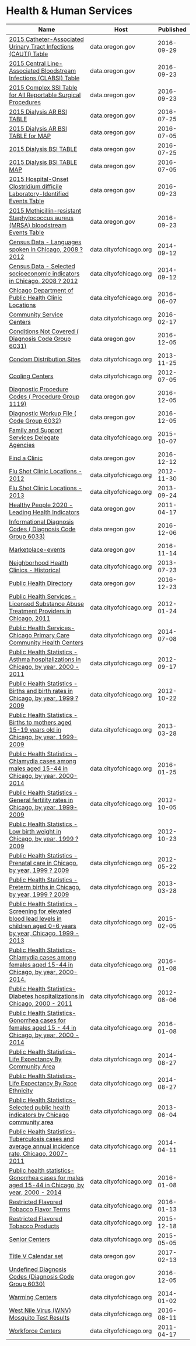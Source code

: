 # Health & Human Services

Name | Host | Published
---- | ---- | ---------
[2015 Catheter-Associated Urinary Tract Infections (CAUTI) Table](../datasets/wic4-44s9.md) | data.oregon.gov | 2016-09-29
[2015 Central Line-Associated Bloodstream Infections (CLABSI) Table](../datasets/4arj-uxbw.md) | data.oregon.gov | 2016-09-23
[2015 Complex SSI Table for All Reportable Surgical Procedures](../datasets/95xd-7hgm.md) | data.oregon.gov | 2016-09-23
[2015 Dialysis AR BSI TABLE](../datasets/4wzc-acdn.md) | data.oregon.gov | 2016-07-25
[2015 Dialysis AR BSI TABLE for MAP](../datasets/vadf-gfmj.md) | data.oregon.gov | 2016-07-05
[2015 Dialysis BSI TABLE](../datasets/kymf-447q.md) | data.oregon.gov | 2016-07-25
[2015 Dialysis BSI TABLE MAP](../datasets/3bu4-7bnc.md) | data.oregon.gov | 2016-07-05
[2015 Hospital-Onset Clostridium difficile Laboratory-Identified Events Table](../datasets/972i-raw3.md) | data.oregon.gov | 2016-09-23
[2015 Methicillin-resistant Staphylococcus aureus (MRSA) bloodstream Events Table](../datasets/rr72-wznt.md) | data.oregon.gov | 2016-09-23
[Census Data - Languages spoken in Chicago, 2008 ? 2012](../datasets/a2fk-ec6q.md) | data.cityofchicago.org | 2014-09-12
[Census Data - Selected socioeconomic indicators in Chicago, 2008 ? 2012](../datasets/kn9c-c2s2.md) | data.cityofchicago.org | 2014-09-12
[Chicago Department of Public Health Clinic Locations](../datasets/kcki-hnch.md) | data.cityofchicago.org | 2016-06-07
[Community Service Centers](../datasets/bspy-6mw8.md) | data.cityofchicago.org | 2016-02-17
[Conditions Not Covered ( Diagnosis Code Group 6031)](../datasets/btwj-27et.md) | data.oregon.gov | 2016-12-05
[Condom Distribution Sites](../datasets/azpf-uc4s.md) | data.cityofchicago.org | 2013-11-25
[Cooling Centers](../datasets/msrk-w9ih.md) | data.cityofchicago.org | 2012-07-05
[Diagnostic Procedure Codes ( Procedure Group 1119)](../datasets/gmb4-77ea.md) | data.oregon.gov | 2016-12-05
[Diagnostic Workup File ( Code Group 6032)](../datasets/etxd-jrnv.md) | data.oregon.gov | 2016-12-05
[Family and Support Services Delegate Agencies](../datasets/jmw7-ijg5.md) | data.cityofchicago.org | 2015-10-07
[Find a Clinic](../datasets/xa8e-pddq.md) | data.oregon.gov | 2016-12-12
[Flu Shot Clinic Locations - 2012](../datasets/4jy7-7m68.md) | data.cityofchicago.org | 2012-11-30
[Flu Shot Clinic Locations - 2013](../datasets/g5vx-5vqf.md) | data.cityofchicago.org | 2013-09-24
[Healthy People 2020 - Leading Health Indicators](../datasets/g34t-67fp.md) | data.oregon.gov | 2011-04-17
[Informational Diagnosis Codes ( Diagnosis Code Group 6033)](../datasets/fn3v-gen9.md) | data.oregon.gov | 2016-12-06
[Marketplace-events](../datasets/y9z5-dqiu.md) | data.oregon.gov | 2016-11-14
[Neighborhood Health Clinics - Historical](../datasets/mw69-m6xi.md) | data.cityofchicago.org | 2013-07-23
[Public Health Directory](../datasets/exqr-hwd3.md) | data.oregon.gov | 2016-12-23
[Public Health Services - Licensed Substance Abuse Treatment Providers in Chicago, 2011](../datasets/9zqv-3uhs.md) | data.cityofchicago.org | 2012-01-24
[Public Health Services- Chicago Primary Care Community Health Centers](../datasets/cjg8-dbka.md) | data.cityofchicago.org | 2014-07-08
[Public Health Statistics - Asthma hospitalizations in Chicago, by year, 2000 - 2011](../datasets/vazh-t57q.md) | data.cityofchicago.org | 2012-09-17
[Public Health Statistics - Births and birth rates in Chicago, by year, 1999 ? 2009](../datasets/4arr-givg.md) | data.cityofchicago.org | 2012-10-22
[Public Health Statistics - Births to mothers aged 15-19 years old in Chicago, by year, 1999-2009](../datasets/9kva-bt6k.md) | data.cityofchicago.org | 2013-03-28
[Public Health Statistics - Chlamydia cases among males aged 15-44 in Chicago, by year, 2000-2014](../datasets/35yf-6dy3.md) | data.cityofchicago.org | 2016-01-25
[Public Health Statistics - General fertility rates in Chicago, by year, 1999-2009](../datasets/g5zk-9ycw.md) | data.cityofchicago.org | 2012-10-05
[Public Health Statistics - Low birth weight in Chicago, by year, 1999 ? 2009](../datasets/fbxr-9u99.md) | data.cityofchicago.org | 2012-10-23
[Public Health Statistics - Prenatal care in Chicago, by year, 1999 ? 2009](../datasets/2q9j-hh6g.md) | data.cityofchicago.org | 2012-05-22
[Public Health Statistics - Preterm births in Chicago, by year, 1999 ? 2009](../datasets/rhy3-4x2f.md) | data.cityofchicago.org | 2013-03-28
[Public Health Statistics - Screening for elevated blood lead levels in children aged 0-6 years by year, Chicago, 1999 - 2013](../datasets/v2z5-jyrq.md) | data.cityofchicago.org | 2015-02-05
[Public Health Statistics- Chlamydia cases among females aged 15-44 in Chicago, by year, 2000-2014.](../datasets/bz6k-73ti.md) | data.cityofchicago.org | 2016-01-08
[Public Health Statistics- Diabetes hospitalizations in Chicago, 2000 - 2011](../datasets/vekt-28b5.md) | data.cityofchicago.org | 2012-08-06
[Public Health Statistics- Gonorrhea cases for females aged 15 - 44 in Chicago, by year, 2000 - 2014](../datasets/cgjw-mn43.md) | data.cityofchicago.org | 2016-01-08
[Public Health Statistics- Life Expectancy By Community Area](../datasets/qjr3-bm53.md) | data.cityofchicago.org | 2014-08-27
[Public Health Statistics- Life Expectancy By Race Ethnicity](../datasets/3qdj-cqb8.md) | data.cityofchicago.org | 2014-08-27
[Public Health Statistics- Selected public health indicators by Chicago community area](../datasets/iqnk-2tcu.md) | data.cityofchicago.org | 2013-06-04
[Public Health Statistics- Tuberculosis cases and average annual incidence rate, Chicago, 2007- 2011](../datasets/ndk3-zftj.md) | data.cityofchicago.org | 2014-04-11
[Public health statistics- Gonorrhea cases for males aged 15-44 in Chicago, by year, 2000 - 2014](../datasets/m5qn-gmjx.md) | data.cityofchicago.org | 2016-01-08
[Restricted Flavored Tobacco Flavor Terms](../datasets/fkci-tsq8.md) | data.cityofchicago.org | 2016-01-13
[Restricted Flavored Tobacco Products](../datasets/5wce-bks2.md) | data.cityofchicago.org | 2015-12-18
[Senior Centers](../datasets/qhfc-4cw2.md) | data.cityofchicago.org | 2015-05-05
[Title V Calendar set](../datasets/6raa-5kpf.md) | data.oregon.gov | 2017-02-13
[Undefined Diagnosis Codes (Diagnosis Code Group 6030)](../datasets/wi4n-ban3.md) | data.oregon.gov | 2016-12-05
[Warming Centers](../datasets/h243-v2q5.md) | data.cityofchicago.org | 2014-01-02
[West Nile Virus (WNV) Mosquito Test Results](../datasets/jqe8-8r6s.md) | data.cityofchicago.org | 2016-08-11
[Workforce Centers](../datasets/cs4s-nsna.md) | data.cityofchicago.org | 2011-04-17

